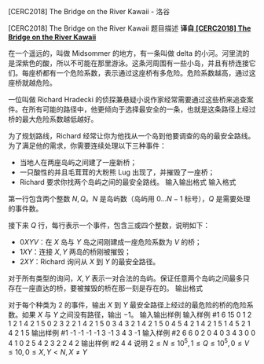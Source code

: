 



[CERC2018] The Bridge on the River Kawaii - 洛谷














[CERC2018] The Bridge on the River Kawaii
题目描述
**译自[ [CERC2018]](https://contest.felk.cvut.cz/18cerc/)[ The Bridge on the River Kawaii](https://contest.felk.cvut.cz/18cerc/solved/bridge.pdf)**

在一个遥远的，叫做 Midsommer 的地方，有一条叫做 delta 的小河。河里流的是深紫色的酸，所以不可能在那里游泳。这条河周围有一些小岛，并且有桥连接它们。每座桥都有一个危险系数，表示通过这座桥有多危险。危险系数越高，通过这座桥就越危险。

一位叫做 Richard Hradecki 的侦探兼悬疑小说作家经常需要通过这些桥来追查案件。在所有可能的路径中，他更倾向于选择最安全的一条，也就是这条路径上经过桥的最大危险系数越低越好。

为了规划路线，Richard 经常让你为他找从一个岛到他要调查的岛的最安全路线。为了满足他的需求，你需要连续处理以下三种事件：

- 当地人在两座岛屿之间建了一座新桥；
- 一只酸性的并且毛茸茸的大粉熊 Lug 出现了，并摧毁了一座桥；
- Richard 要求你找两个岛屿之间的最安全路线。
输入输出格式
输入格式

第一行包含两个整数 $N,Q$。$N$  是岛屿数（岛屿用 $0…N-1$ 标号），$Q$ 是需要处理的事件数。

接下来 $Q$ 行，每行表示一个事件，包含三或四个整数，说明如下：

- $0XYV$：在 $X$ 岛与 $Y$ 岛之间刚建成一座危险系数为 $V$ 的桥；
- $1XY$：连接 $X,Y$ 两岛的桥刚被摧毁；
- $2XY$：Richard 询问从 $X$ 到 $Y$ 的最安全路径。

对于所有类型的询问，$X,Y$ 表示一对合法的岛屿。保证任意两个岛屿之间最多只存在一座直达的桥，要被摧毁的桥在那一刻是存在的。
输出格式

对于每个种类为 $2$ 的事件，输出 $X$ 到 $Y$ 最安全路径上经过的最危险的桥的危险系数。如果 $X$ 与 $Y$ 之间没有路径，输出 $-1$。
输入输出样例
输入样例 #1
6 15
0 1 2 1
2 1 4
2 1 5
0 2 3 2
2 1 4
2 1 5
0 3 4 3
2 1 4
2 1 5
0 4 5 4
2 1 4
2 1 5
1 4 5
2 1 4
2 1 5
输出样例 #1
-1
-1
-1
-1
3
-1
3
4
3
-1
输入样例 #2
6 6
0 2 0 4
0 3 4 3
0 0 4 1
0 2 5 4
2 3 2
2 4 2
输出样例 #2
4
4
说明
$2≤N≤10^5,1≤Q≤10^5,0≤V≤10,0≤X,Y<N,X≠Y$






